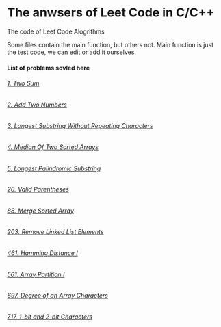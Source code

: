 # The anwsers of Leet Code in C/C++
The code of Leet Code Alogrithms

Some files contain the main function, but others not. Main function is just the test code, we can edit or add it ourselves.

#### List of problems sovled here
###### [1. Two Sum](https://github.com/susufqx/LeetCode_C_or_CPP/blob/master/q1_two_sum.c)
###### [2. Add Two Numbers](https://github.com/susufqx/LeetCode_C_or_CPP/blob/master/q2_add_two_numbers.c)
###### [3. Longest Substring Without Repeating Characters](https://github.com/susufqx/LeetCode_C_or_CPP/blob/master/q3_longest_substring_without_repeating_characters.c)
###### [4. Median Of Two Sorted Arrays](https://github.com/susufqx/LeetCode_C_or_CPP/blob/master/q4_median_of_two_sorted_arrays.cpp)
###### [5. Longest Palindromic Substring](https://github.com/susufqx/LeetCode_C_or_CPP/blob/master/q5_longest_palindromic_substring.cpp)
###### [20. Valid Parentheses](https://github.com/susufqx/LeetCode_C_or_CPP/blob/master/q20_valid_parentheses.cpp)
###### [88. Merge Sorted Array](https://github.com/susufqx/LeetCode_C_or_CPP/blob/master/q88_merge_sorted_array.cpp)
###### [203. Remove Linked List Elements](https://github.com/susufqx/LeetCode_C_or_CPP/blob/master/q203_remove_linked_list_elements.cpp)
###### [461. Hamming Distance I](https://github.com/susufqx/LeetCode_C_or_CPP/blob/master/q461_hamming_distance_I.c)
###### [561. Array Partition I](https://github.com/susufqx/LeetCode_C_or_CPP/blob/master/q561_array_partition_I.c)
###### [697. Degree of an Array Characters](https://github.com/susufqx/LeetCode_C_or_CPP/blob/master/q697_degree_of_and_array.c)
###### [717. 1-bit and 2-bit Characters](https://github.com/susufqx/LeetCode_C_or_CPP/blob/master/q717_1-bit_and_2-bit_characters.cpp)
